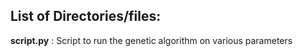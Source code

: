 ## List of Directories/files:

**script.py** : Script to run the genetic algorithm on various parameters
